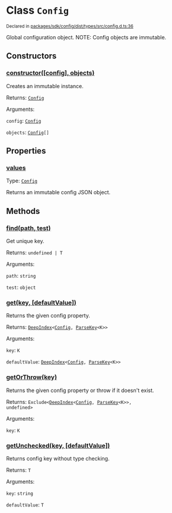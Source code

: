 # Class `Config`
<sub>Declared in [packages/sdk/config/dist/types/src/config.d.ts:36]()</sub>


Global configuration object.
NOTE: Config objects are immutable.

## Constructors
### [constructor(\[config\], objects)]()


Creates an immutable instance.

Returns: <code>[Config](/api/@dxos/react-client/classes/Config)</code>

Arguments: 

`config`: <code>[Config](/api/@dxos/config/interfaces/Config)</code>

`objects`: <code>[Config](/api/@dxos/config/interfaces/Config)[]</code>



## Properties
### [values]()
Type: <code>[Config](/api/@dxos/config/interfaces/Config)</code>

Returns an immutable config JSON object.


## Methods
### [find(path, test)]()


Get unique key.

Returns: <code>undefined | T</code>

Arguments: 

`path`: <code>string</code>

`test`: <code>object</code>


### [get(key, \[defaultValue\])]()


Returns the given config property.

Returns: <code>[DeepIndex](/api/@dxos/config/types/DeepIndex)&lt;[Config](/api/@dxos/config/interfaces/Config), [ParseKey](/api/@dxos/config/types/ParseKey)&lt;K&gt;&gt;</code>

Arguments: 

`key`: <code>K</code>

`defaultValue`: <code>[DeepIndex](/api/@dxos/config/types/DeepIndex)&lt;[Config](/api/@dxos/config/interfaces/Config), [ParseKey](/api/@dxos/config/types/ParseKey)&lt;K&gt;&gt;</code>


### [getOrThrow(key)]()


Returns the given config property or throw if it doesn't exist.

Returns: <code>Exclude&lt;[DeepIndex](/api/@dxos/config/types/DeepIndex)&lt;[Config](/api/@dxos/config/interfaces/Config), [ParseKey](/api/@dxos/config/types/ParseKey)&lt;K&gt;&gt;, undefined&gt;</code>

Arguments: 

`key`: <code>K</code>


### [getUnchecked(key, \[defaultValue\])]()


Returns config key without type checking.

Returns: <code>T</code>

Arguments: 

`key`: <code>string</code>

`defaultValue`: <code>T</code>


